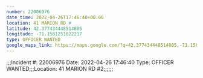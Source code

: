 ```yaml
---
number: 22006976
date_time: 2022-04-26T17:46:40+00:00
location: 41 MARION RD #
latitude: 42.377434448514805
longitude: -71.1581251822217
type: OFFICER WANTED
google_maps_link: https://maps.google.com/?q=42.377434448514805,-71.1581251822217
---
```


;;;Incident #: 22006976  Date: 2022-04-26 17:46:40  Type: OFFICER WANTED;;;Location: 41 MARION RD #2;;;;;;
